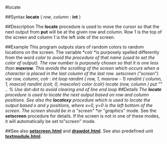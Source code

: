 
#locate

##Syntax
**locate** ( *row*, *column* : **int** )

##Description
The **locate** procedure is used to move the cursor so that the next output from **put** will be at the given row and column. Row 1 is the top of the screen and column 1 is the left side of the screen.

##Example
This program outputs stars of random colors to random locations on the screen. The variable *colr *is purposely spelled differently from the word *color *to avoid the procedure of that name (used to set the color of output). The row number is purposely chosen so that it is one less than **maxrow**. This avoids the scrolling of the screen which occurs when a character is placed in the last column of the last row.
        setscreen ("screen")
        var row, column, colr : int
        loop
            randint ( row, 1, maxrow - 1)
            randint ( column, 1, maxcol)
            randint (colr, 0, maxcolor)
            color (colr)
            locate (row, column )
            put "*" ..  % Use dot-dot to avoid clearing end of line
        end loop
##Details
The **locate** procedure is used to locate the next output based on row and column positions. See also the **locatexy** procedure which is used to locate the output based x and y positions, where x=0, y=0 is the left bottom of the screen.
The screen should be in a "*screen*"* *or "*graphics*" mode. See the **setscreen** procedure for details. If the screen is not in one of these modes, it will automatically be set to"*screen*" mode.

##See also
**[setscreen.html](setscreen)** and **[drawdot.html](drawdot)**.
See also predefined unit **[textmodule.html](Text)**.
